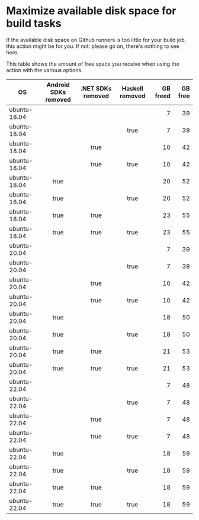 # Maximize available disk space for build tasks

If the available disk space on Github runners is too little for your build job, this action might be for you.
If not: please go on, there's nothing to see here.

This table shows the amount of free space you receive when using the action with the various options.

OS | Android SDKs removed | .NET SDKs removed | Haskell removed | GB freed | GB free
---|:--------------------:|:-----------------:|:---------------:|---------:|-------:
ubuntu-18.04 |  |  |  | 7 | 39
ubuntu-18.04 |  |  | true | 7 | 39
ubuntu-18.04 |  | true |  | 10 | 42
ubuntu-18.04 |  | true | true | 10 | 42
ubuntu-18.04 | true |  |  | 20 | 52
ubuntu-18.04 | true |  | true | 20 | 52
ubuntu-18.04 | true | true |  | 23 | 55
ubuntu-18.04 | true | true | true | 23 | 55
ubuntu-20.04 |  |  |  | 7 | 39
ubuntu-20.04 |  |  | true | 7 | 39
ubuntu-20.04 |  | true |  | 10 | 42
ubuntu-20.04 |  | true | true | 10 | 42
ubuntu-20.04 | true |  |  | 18 | 50
ubuntu-20.04 | true |  | true | 18 | 50
ubuntu-20.04 | true | true |  | 21 | 53
ubuntu-20.04 | true | true | true | 21 | 53
ubuntu-22.04 |  |  |  | 7 | 48
ubuntu-22.04 |  |  | true | 7 | 48
ubuntu-22.04 |  | true |  | 7 | 48
ubuntu-22.04 |  | true | true | 7 | 48
ubuntu-22.04 | true |  |  | 18 | 59
ubuntu-22.04 | true |  | true | 18 | 59
ubuntu-22.04 | true | true |  | 18 | 59
ubuntu-22.04 | true | true | true | 18 | 59
